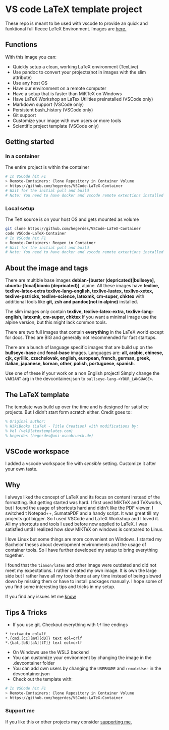 # VS code LaTeX template project

These repo is meant to be used with vscode to provide an quick and funktional full fleece LeTeX Environment. Images are [here.](https://hub.docker.com/r/hegerdes/vscode-latex)

## Functions
With this image you can:
 * Quickly setup a clean, working LaTeX environment (TexLive)
 * Use pandoc to convert your projects(not in images with the slim attribute)
 * Use any host OS
 * Have our environment on a remote computer
 * Have a setup that is faster than MiKTeX on Windows
 * Have LaTeX Workshop an LaTex Utilities preinstalled (VSCode only)
 * Markdown support (VSCode only)
 * Persistent bash_history (VSCode only)
 * Git support
 * Customize your image with own users or more tools
 * Scientific project template (VSCode only)
## Getting started
### In a container
The entire project is within the container
```bash
# In VSCode hit F1
> Remote-Containers: Clone Repository in Container Volume
> https://github.com/hegerdes/VSCode-LaTeX-Container
# Wait for the initial pull and build
# Note: You need to have docker and vscode remote extentions installed
```
### Local setup
The TeX source is on your host OS and gets mounted as volume
```bash
git clone https://github.com/hegerdes/VSCode-LaTeX-Container
code VSCode-LaTeX-Container
# In VSCode hit F1
> Remote-Containers: Reopen in Container
# Wait for the initial pull and build
# Note: You need to have docker and vscode remote extentions installed
```
## About the image and tags
There are multible base images **debian-[buster (depricated)|bullseye], ubuntu-[focal|bionic (depricated)]**, alpine. All these images have **texlive, texlive-latex-extra texlive-lang-english, texlive-luatex, texlive-xetex, texlive-pstricks, texlive-science, latexmk, cm-super, chktex** with additional tools like **git, zsh and pandoc(not in alpine)** installed.

The slim images only contain **texlive, texlive-latex-extra, texlive-lang-english, latexmk, cm-super, chktex**
If you want a minimal image use the alpine version, but this might lack common tools.

There are two full images that contain **everything** in the LaTeX world except for docs. Thes are BIG and generally not recommended for fast startups.

There are a bunch of language specific images that are build up on the **bullseye-base** and **focal-base** images. Languages are: **all, arabic, chinese, cjk, cyrillic, czechslovak, english, european, french, german, greek, italian, japanese, korean, other, polish, portuguese, spanish**.

Use one of these if your work on a non English project! Simply change the `VARIANT` arg in the devcontainer.json to `bullseye-lang-<YOUR_LANGUAGE>`.

## The LaTeX template
The template was build up over the time and is designed for satisfice projects. But I didn't start form scratch either. Credit goes to:
```LaTeX
% Original author:
% WikiBooks (LaTeX - Title Creation) with modifications by:
% Vel (vel@latextemplates.com)
% hegerdes (hegerdes@uni-osnabrueck.de)
```

## VSCode workspace
I added a vscode workspace file with *sensible* setting. Customize it after your own taste.

## Why
I always liked the concept of LaTeX and its focus on content instead of the formatting. But getting started was hard. I first used MiKTeX and TeXworks, but I found the usage of shortcuts hard and didn't like the PDF viewer. I switched t Notepad++, SumataPDF and a handy script. It was great till my projects got bigger. So I used VSCode and LaTeX Workshop and I loved it. All my shortcuts and tools I used before now applied to LaTeX. I was satisfied until I realized how slow MiKTeX on windows is compared to Linux.

I love Linux but some things are more convenient on Windows. I started my Bachelor theses about development environments and the usage of container tools. So I have further developed my setup to bring everything together.

I found that the `tianon/latex` and other image were outdated and did not meet my expectations. I rather created my own image. It is own the large side but I rather have all my tools there at any time instead of being slowed down by missing them or have to install packages manually. I hope some of you find some interesting tips and tricks in my setup.


If you find any issues let me [know](https://github.com/hegerdes/VSCode-LaTeX-Container/issues)

## Tips & Tricks
 * If you use git. Checkout everything with `lf` line endings
```text
* text=auto eol=lf
*.{cmd,[cC][mM][dD]} text eol=crlf
*.{bat,[bB][aA][tT]} text eol=crlf
```
 * On Windows use the WSL2 backend
 * You can customize your environment by changing the image in the .devcontainer folder
 * You can add own users by changing the `USERNAME` and `remoteUser` in the devcontainer.json
 * Check out the template with:
```bash
# In VSCode hit F1
> Remote-Containers: Clone Repository in Container Volume
> https://github.com/hegerdes/VSCode-LaTeX-Container
```

### Support me
If you like this or other projects may consider [supporting me.](https://paypal.me/hegerdes?locale.x=de_DE)
